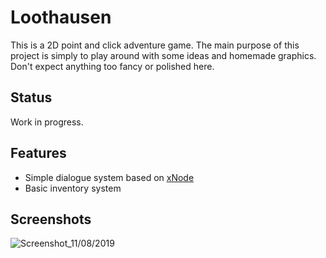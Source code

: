# Loothausen

This is a 2D point and click adventure game. The main purpose of this project is simply to play around with some ideas and homemade graphics. Don't expect anything too fancy or polished here.

## Status

Work in progress.

## Features
- Simple dialogue system based on [xNode](https://github.com/Siccity/xNode) 
- Basic inventory system
## Screenshots
![Screenshot_11/08/2019](https://i.ibb.co/zQ1B0k4/screenshot.png)

